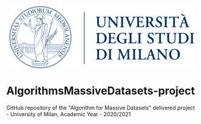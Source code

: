 <p align="center">
  <img width="488" height="164" src="logo.png">
</p>

# AlgorithmsMassiveDatasets-project
GitHub repository of the "Algorithm for Massive Datasets" delivered project - University of Milan, Academic Year - 2020/2021
